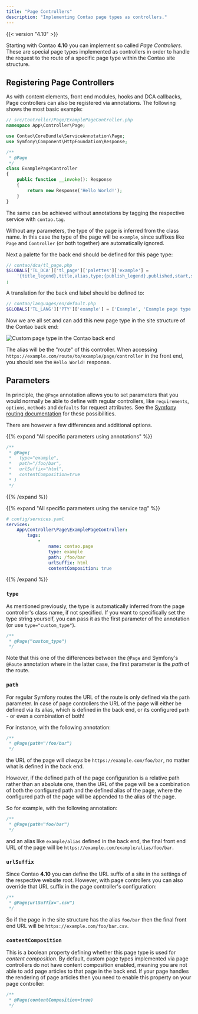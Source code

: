 ```yaml
---
title: "Page Controllers"
description: "Implementing Contao page types as controllers."
---
```


{{< version "4.10" >}}

Starting with Contao **4.10** you can implement so called _Page Controllers_. These
are special page types implemented as controllers in order to handle the request
to the route of a specific page type within the Contao site structure.


## Registering Page Controllers

As with content elements, front end modules, hooks and DCA callbacks, Page controllers
can also be registered via annotations. The following shows the most basic example:

```php
// src/Controller/Page/ExamplePageController.php
namespace App\Controller\Page;

use Contao\CoreBundle\ServiceAnnotation\Page;
use Symfony\Component\HttpFoundation\Response;

/**
 * @Page
 */
class ExamplePageController
{
    public function __invoke(): Response
    {
        return new Response('Hello World!');
    }
}
```

The same can be achieved without annotations by tagging the respective service with 
`contao.tag`.

Without any parameters, the type of the page is inferred from the class name. In
this case the type of the page will be `example`, since suffixes like `Page` and
`Controller` (or both together) are automatically ignored.

Next a palette for the back end should be defined for this page type:

```php
// contao/dca/tl_page.php
$GLOBALS['TL_DCA']['tl_page']['palettes']['example'] =
    '{title_legend},title,alias,type;{publish_legend},published,start,stop';
;
```

A translation for the back end label should be defined to:

```php
// contao/languages/en/default.php
$GLOBALS['TL_LANG']['PTY']['example'] = ['Example', 'Example page type.'];
```

Now we are all set and can add this new page type in the site structure of the Contao
back end:

![Custom page type in the Contao back end](/framework/images/custom-page-type-back-end.png?classes=shadow)

The alias will be the "route" of this controller. When accessing
`https://example.com/route/to/example/page/controller` in the front end, you should
see the `Hello World!` response.


## Parameters

In principle, the `@Page` annotation allows you to set parameters that you would
normally be able to define with regular controllers, like `requirements`, `options`,
`methods` and `defaults` for request attributes. See the [Symfony routing documentation][SymfonyRouting]
for these possibilities.

There are however a few differences and additional options.

{{% expand "All specific parameters using annotations" %}}
```php
/**
 * @Page(
 *   type="example",
 *   path="/foo/bar",
 *   urlSuffix="html",
 *   contentComposition=true
 * )
 */
```
{{% /expand %}}

{{% expand "All specific parameters using the service tag" %}}
```yaml
# config/services.yaml
services:
    App\Controller\Page\ExamplePageController:
        tags:
            -
                name: contao.page
                type: example
                path: /foo/bar
                urlSuffix: html
                contentComposition: true
```
{{% /expand %}}


### `type`

As mentioned previously, the type is automatically inferred from the page controller's
class name, if not specified. If you want to specifically set the type string yourself,
you can pass it as the first parameter of the annotation (or use `type="custom_type"`).

```php
/**
 * @Page("custom_type")
 */
```

Note that this one of the differences between the `@Page` and Symfony's `@Route`
annotation where in the latter case, the first parameter is the _path_ of the route.


### `path`

For regular Symfony routes the URL of the route is only defined via the `path` parameter.
In case of page controllers the URL of the page will either be defined via its alias,
which is defined in the back end, or its configured `path` - or even a combination
of both!

For instance, with the following annotation:

```php
/**
 * @Page(path="/foo/bar")
 */
```

the URL of the page will _always_ be `https://example.com/foo/bar`, no matter what
is defined in the back end.

However, if the defined path of the page configuration is a relative path rather
than an absolute one, then the URL of the page will be a combination of both the
configured path and the defined alias of the page, where the configured path of
the page will be appended to the alias of the page.

So for example, with the following annotation:

```php
/**
 * @Page(path="foo/bar")
 */
```

and an alias like `example/alias` defined in the back end, the final front end URL
of the page will be `https://example.com/example/alias/foo/bar`.


### `urlSuffix`

Since Contao **4.10** you can define the URL suffix of a site in the settings of
the respective website root. However, with page controllers you can also override
that URL suffix in the page controller's configuration:

```php
/**
 * @Page(urlSuffix=".csv")
 */
```

So if the page in the site structure has the alias `foo/bar` then the final front
end URL will be `https://example.com/foo/bar.csv`.


### `contentComposition`

This is a boolean property defining whether this page type is used for 
_content composition_. By default, custom page types implemented via page controllers
do not have content composition enabled, meaning you are not able to add page articles
to that page in the back end. If your page handles the rendering of page articles
then you need to enable this property on your page controller:

```php
/**
 * @Page(contentComposition=true)
 */
```


[SymfonyRouting]: https://symfony.com/doc/current/routing.html
